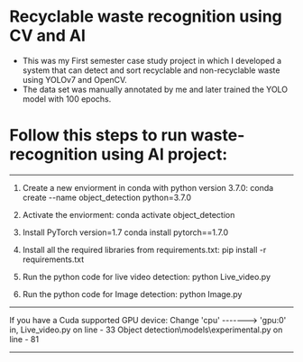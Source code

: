 # Recyclable waste recognition using CV and AI
- This was my First semester case study project in which I developed a system that can detect and sort recyclable and non-recyclable waste using YOLOv7 and OpenCV.
- The data set was manually annotated by me and later trained the YOLO model with 100 epochs.

# Follow this steps to run waste-recognition using AI project:
-----------------------------------------------------------

1) Create a new enviorment in conda with python version 3.7.0:
conda create --name object_detection python=3.7.0

2) Activate the enviorment:
conda activate object_detection

3) Install PyTorch version=1.7
conda install pytorch==1.7.0

4) Install all the required libraries from requirements.txt:
pip install -r requirements.txt

5) Run the python code for live video detection:
python Live_video.py

6) Run the python code for Image detection:
python Image.py

************************************************************
If you have a Cuda supported GPU device:
Change 'cpu' -------> 'gpu:0'
in, Live_video.py on line - 33
    Object detection\models\experimental.py on line - 81
************************************************************
